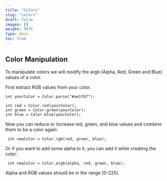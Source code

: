 ```yaml
---
title: "Colors"
slug: "colors"
draft: false
images: []
weight: 9976
type: docs
toc: true
---
```


## Color Manipulation
To manipulate colors we will modify the argb (Alpha, Red, Green and Blue) values of a color. 

First extract RGB values from your color. 

    int yourColor = Color.parse("#ae1f67");
    
    int red = Color.red(yourColor);
    int green = Color.green(yourColor);
    int blue = Color.blue(yourColor);

Now you can reduce or increase red, green, and blue values and combine them to be a color again:

     int newColor = Color.rgb(red, green, blue);

Or if you want to add some alpha to it, you can add it while creating the color:

     int newColor = Color.argb(alpha, red, green, blue);

Alpha and RGB values should be in the range [0-225].


